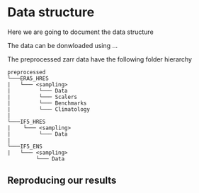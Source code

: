 # Data structure

 

Here we are going to document the data structure 

The data can be donwloaded using ...

The preprocessed zarr data have the following folder hierarchy 
```
preprocessed
└───ERA5_HRES
|   └─── <sampling>
|         └─── Data
|         └─── Scalers
|         └─── Benchmarks 
|         └─── Climatology 
| 
└───IF5_HRES
|    └─── <sampling>
|         └─── Data
|    
└───IF5_ENS
|   └─── <sampling>
         └─── Data
```

## Reproducing our results
 
 
